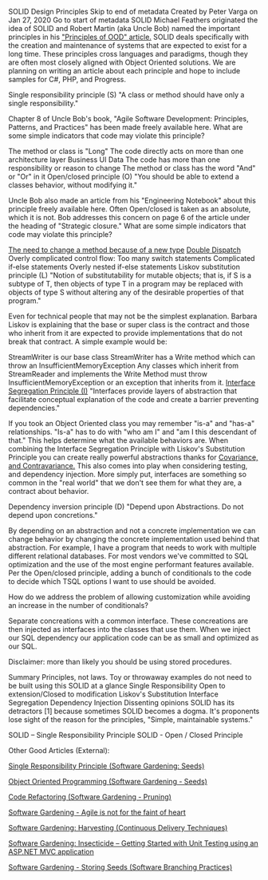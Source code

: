 SOLID Design Principles
Skip to end of metadata
Created by Peter Varga on Jan 27, 2020
Go to start of metadata
SOLID
Michael Feathers originated the idea of SOLID and Robert Martin (aka Uncle Bob) named the important principles in his ["Principles of OOD" article.](http://butunclebob.com/ArticleS.UncleBob.PrinciplesOfOod)
SOLID deals specifically with the creation and maintenance of systems that are expected to exist for a long time.
These principles cross languages and paradigms, though they are often most closely aligned with Object Oriented solutions. We are planning on writing an article about each principle and hope to include samples for C#, PHP, and Progress.




Single responsibility principle (S)
"A class or method should have only a single responsibility."




Chapter 8 of Uncle Bob's book, "Agile Software Development: Principles, Patterns, and Practices" has been made freely available here.
What are some simple indicators that code may violate this principle?

The method or class is "Long"
The code directly acts on more than one architecture layer
Business
UI
Data
The code has more than one responsibility or reason to change
The method or class has the word "And" or "Or" in it
Open/closed principle (O)
"You should be able to extend a classes behavior, without modifying it."




Uncle Bob also made an article from his "Engineering Notebook" about this principle freely available here. Often Open/closed is taken as an absolute, which it is not. Bob addresses this concern on page 6 of the article under the heading of "Strategic closure."
What are some simple indicators that code may violate this principle?

[The need to change a method because of a new type](http://professionalservices.matrixresources.com/blog/open-closed-principle-simplified-example)
[Double Dispatch](https://lostechies.com/derekgreer/2010/04/19/double-dispatch-is-a-code-smell/)
Overly complicated control flow:
Too many switch statements
Complicated if-else statements
Overly nested if-else statements
Liskov substitution principle (L)
"Notion of substitutability for mutable objects; that is, if S is a subtype of T, then objects of type T in a program may be replaced with objects of type S without altering any of the desirable properties of that program."
 



Even for technical people that may not be the simplest explanation. Barbara Liskov is explaining that the base or super class is the contract and those who inherit from it are expected to provide implementations that do not break that contract.
A simple example would be:

StreamWriter is our base class
StreamWriter has a Write method which can throw an InsufficientMemoryException
Any classes which inherit from StreamReader and implements the Write Method must throw InsufficientMemoryException or an exception that inherits from it.
[Interface Segregation Principle (I)](http://en.wikipedia.org/wiki/Interface_(computer_science))
"Interfaces provide layers of abstraction that facilitate conceptual explanation of the code and create a barrier preventing dependencies."
 



If you took an Object Oriented class you may remember "is-a" and "has-a" relationships. "Is-a" has to do with "who am I" and "am I this descendant of that." This helps determine what the available behaviors are. When combining the Interface Segregation Principle with Liskov's Substitution Principle you can create really powerful abstractions thanks for [Covariance, and Contravariance.](http://en.wikipedia.org/wiki/Covariance_and_contravariance_(computer_science))
This also comes into play when considering testing, and dependency injection.
More simply put, interfaces are something so common in the "real world" that we don't see them for what they are, a contract about behavior.

Dependency inversion principle (D)
"Depend upon Abstractions. Do not depend upon concretions."




By depending on an abstraction and not a concrete implementation we can change behavior by changing the concrete implementation used behind that abstraction.
For example, I have a program that needs to work with multiple different relational databases. For most vendors we've committed to SQL optimization and the use of the most engine performant features available. Per the Open/closed principle, adding a bunch of conditionals to the code to decide which TSQL options I want to use should be avoided.


How do we address the problem of allowing customization while avoiding an increase in the number of conditionals?


Separate concreations with a common interface. These concreations are then injected as interfaces into the classes that use them. When we inject our SQL dependency our application code can be as small and optimized as our SQL.

Disclaimer: more than likely you should be using stored procedures.

Summary
Principles, not laws.
Toy or throwaway examples do not need to be built using this
SOLID at a glance
Single Responsibility
Open to extension/Closed to modification
Liskov's Substitution
Interface Segregation
Dependency Injection
Dissenting opinions
SOLID has its detractors [1] because sometimes SOLID becomes a dogma. It's proponents lose sight of the reason for the principles, "Simple, maintainable systems."



SOLID – Single Responsibility Principle
SOLID - Open / Closed Principle
  

Other Good Articles (External):

[Single Responsibility Principle (Software Gardening: Seeds)](http://www.dotnetcurry.com/software-gardening/1148/solid-single-responsibility-principle)

[Object Oriented Programming (Software Gardening - Seeds)](http://www.dotnetcurry.com/ShowArticle.aspx?ID=1125)

[Code Refactoring (Software Gardening - Pruning)](http://www.dotnetcurry.com/ShowArticle.aspx?ID=1105)

[Software Gardening - Agile is not for the faint of heart](http://www.dotnetcurry.com/ShowArticle.aspx?ID=1087)

[Software Gardening: Harvesting (Continuous Delivery Techniques)](http://www.dotnetcurry.com/ShowArticle.aspx?ID=1065)

[Software Gardening: Insecticide – Getting Started with Unit Testing using an ASP.NET MVC application](http://www.dotnetcurry.com/ShowArticle.aspx?ID=1043)

[Software Gardening - Storing Seeds (Software Branching Practices)](http://www.dotnetcurry.com/ShowArticle.aspx?ID=1026)
